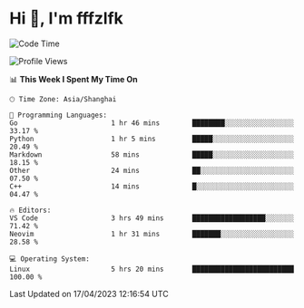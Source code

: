 # Hi 👋, I'm fffzlfk

<!--START_SECTION:waka-->
![Code Time](http://img.shields.io/badge/Code%20Time-150%20hrs%2025%20mins-blue)

![Profile Views](http://img.shields.io/badge/Profile%20Views-0-blue)

📊 **This Week I Spent My Time On** 

```text
🕑︎ Time Zone: Asia/Shanghai

💬 Programming Languages: 
Go                       1 hr 46 mins        ████████░░░░░░░░░░░░░░░░░   33.17 % 
Python                   1 hr 5 mins         █████░░░░░░░░░░░░░░░░░░░░   20.49 % 
Markdown                 58 mins             █████░░░░░░░░░░░░░░░░░░░░   18.15 % 
Other                    24 mins             ██░░░░░░░░░░░░░░░░░░░░░░░   07.50 % 
C++                      14 mins             █░░░░░░░░░░░░░░░░░░░░░░░░   04.47 % 

🔥 Editors: 
VS Code                  3 hrs 49 mins       ██████████████████░░░░░░░   71.42 % 
Neovim                   1 hr 31 mins        ███████░░░░░░░░░░░░░░░░░░   28.58 % 

💻 Operating System: 
Linux                    5 hrs 20 mins       █████████████████████████   100.00 % 
```


 Last Updated on 17/04/2023 12:16:54 UTC
<!--END_SECTION:waka-->
